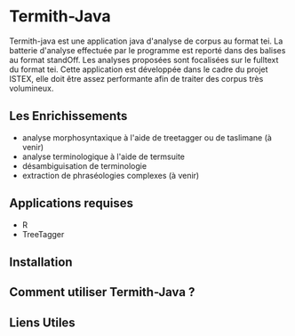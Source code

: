  # Termith-Java

Termith-java est une application java d'analyse de corpus au format tei. La batterie d'analyse effectuée par le programme est reporté dans des balises au format standOff. Les analyses proposées sont focalisées sur le fulltext du format tei. Cette application est développée dans le cadre du projet ISTEX, elle doit être assez performante afin de traiter des corpus très volumineux.

## Les Enrichissements

- analyse morphosyntaxique à l'aide de treetagger ou de taslimane (à venir)
- analyse terminologique à l'aide de termsuite
- désambiguisation de terminologie
- extraction de phraséologies complexes (à venir)

## Applications requises

- R
- TreeTagger

## Installation

## Comment utiliser Termith-Java ?

## Liens Utiles
